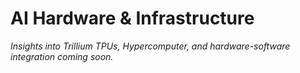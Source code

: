 # AI Hardware & Infrastructure

_Insights into Trillium TPUs, Hypercomputer, and hardware-software integration coming soon._ 